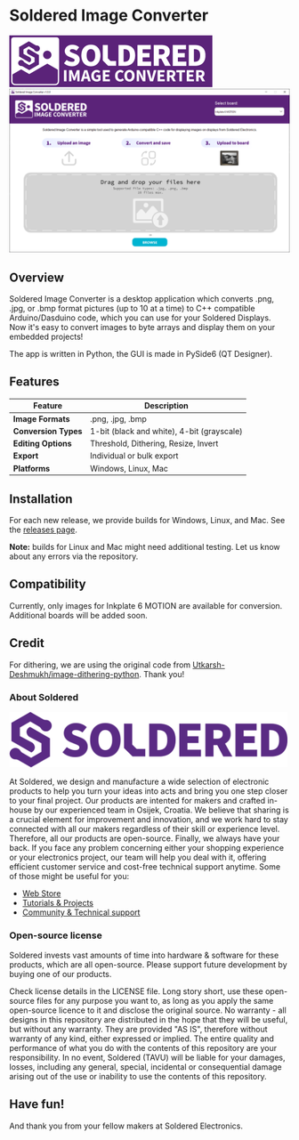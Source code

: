 # Soldered Image Converter

![Logo](img/logo.png)
![Screenshopt](img/screenshot.png)

## Overview

Soldered Image Converter is a desktop application which converts .png, .jpg, or .bmp format pictures (up to 10 at a time) to C++ compatible Arduino/Dasduino code, which you can use for your Soldered Displays. Now it's easy to convert images to byte arrays and display them on your embedded projects!

The app is written in Python, the GUI is made in PySide6 (QT Designer).

## Features

| Feature | Description                                |
| ------- |--------------------------------------------|
| **Image Formats** | .png, .jpg, .bmp                           |
| **Conversion Types** | 1-bit (black and white), 4-bit (grayscale) |
| **Editing Options** | Threshold, Dithering, Resize, Invert       |
| **Export** | Individual or bulk export                  |
| **Platforms** | Windows, Linux, Mac                        |

## Installation

For each new release, we provide builds for Windows, Linux, and Mac. See the [releases page](#).

**Note:** builds for Linux and Mac might need additional testing. Let us know about any errors via the repository.

## Compatibility

Currently, only images for Inkplate 6 MOTION are available for conversion. Additional boards will be added soon.

## Credit

For dithering, we are using the original code from [Utkarsh-Deshmukh/image-dithering-python](https://github.com/Utkarsh-Deshmukh/image-dithering-python). Thank you!

### About Soldered

<img src="img/Soldered-logo-color.png" alt="soldered-logo" width="500"/>

At Soldered, we design and manufacture a wide selection of electronic products to help you turn your ideas into acts and bring you one step closer to your final project. Our products are intented for makers and crafted in-house by our experienced team in Osijek, Croatia. We believe that sharing is a crucial element for improvement and innovation, and we work hard to stay connected with all our makers regardless of their skill or experience level. Therefore, all our products are open-source. Finally, we always have your back. If you face any problem concerning either your shopping experience or your electronics project, our team will help you deal with it, offering efficient customer service and cost-free technical support anytime. Some of those might be useful for you:

- [Web Store](https://www.soldered.com/shop)
- [Tutorials & Projects](https://soldered.com/learn)
- [Community & Technical support](https://soldered.com/community)

### Open-source license

Soldered invests vast amounts of time into hardware & software for these products, which are all open-source. Please support future development by buying one of our products.

Check license details in the LICENSE file. Long story short, use these open-source files for any purpose you want to, as long as you apply the same open-source licence to it and disclose the original source. No warranty - all designs in this repository are distributed in the hope that they will be useful, but without any warranty. They are provided "AS IS", therefore without warranty of any kind, either expressed or implied. The entire quality and performance of what you do with the contents of this repository are your responsibility. In no event, Soldered (TAVU) will be liable for your damages, losses, including any general, special, incidental or consequential damage arising out of the use or inability to use the contents of this repository.

## Have fun!

And thank you from your fellow makers at Soldered Electronics.
